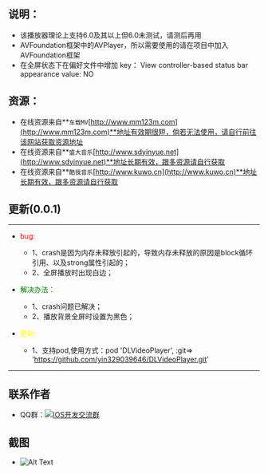 ## 说明：
*  该播放器理论上支持6.0及其以上但6.0未测试，请测后再用
*  AVFoundation框架中的AVPlayer，所以需要使用的请在项目中加入AVFoundation框架
*  在全屏状态下在偏好文件中增加 key： View controller-based status bar appearance  value: NO

## 资源：
*   在线资源来自**`车载MV`[http://www.mm123m.com](http://www.mm123m.com)**地址有效期很短，倘若无法使用，请自行前往该网站获取资源地址
*   在线资源来自**`盛大音乐`[http://www.sdyinyue.net](http://www.sdyinyue.net)**地址长期有效，跟多资源请自行获取
*   在线资源来自**`酷我音乐`[http://www.kuwo.cn](http://www.kuwo.cn)**地址长期有效，跟多资源请自行获取

## 更新(0.0.1)
***
- <font color="red">bug:</font>

    - 1、crash是因为内存未释放引起的，导致内存未释放的原因是block循环引用、以及strong属性引起的；
    - 2、全屏播放时出现白边；

- <font color="green">解决办法：</font>
    - 1、crash问题已解决；
    - 2、播放背景全屏时设置为黑色；
- <font color="yellow">更新:</font>
	- 1、支持pod,使用方式：pod 'DLVideoPlayer', :git=> 'https://github.com/yin329039646/DLVideoPlayer.git'

***
## 联系作者
- QQ群：<a target="_blank" href="http://shang.qq.com/wpa/qunwpa?idkey=ea3facbb39310325902e7bbdf4de37392e49518476a58c5c0110352309be4887"><img border="0" src="http://pub.idqqimg.com/wpa/images/group.png" alt="IOS开发交流群" title="IOS开发交流群"></a>

## 截图

- ![Alt Text](https://github.com/yin329039646/DLAVPlayer_Example/blob/master/DLAVPlayer/source/Iphone5C.gif)
